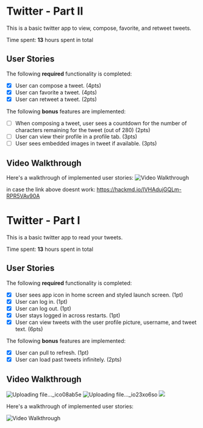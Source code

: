 # Twitter - Part II

This is a basic twitter app to view, compose, favorite, and retweet tweets.

Time spent: **13** hours spent in total

## User Stories

The following **required** functionality is completed:

- [x] User can compose a tweet. (4pts)
- [x] User can favorite a tweet. (4pts)
- [x] User can retweet a tweet. (2pts)

The following **bonus** features are implemented:

- [ ] When composing a tweet, user sees a countdown for the number of characters remaining for the tweet (out of 280) (2pts)
- [ ] User can view their profile in a profile tab. (3pts)
- [ ] User sees embedded images in tweet if available. (3pts)

## Video Walkthrough

Here's a walkthrough of implemented user stories:
<img src='https://i.imgur.com/1jiqbmN.gif' title='Video Walkthrough' width='' alt='Video Walkthrough' />

in case the link above doesnt work: 
https://hackmd.io/IVHAdujGQLm-RPR5VAv90A


# Twitter - Part I

This is a basic twitter app to read your tweets.

Time spent: **13** hours spent in total

## User Stories

The following **required** functionality is completed:

- [x] User sees app icon in home screen and styled launch screen. (1pt)
- [x] User can log in. (1pt)
- [x] User can log out. (1pt)
- [x] User stays logged in across restarts. (1pt)
- [x] User can view tweets with the user profile picture, username, and tweet text. (6pts)

The following **bonus** features are implemented:

- [x] User can pull to refresh. (1pt)
- [x] User can load past tweets infinitely. (2pts)

## Video Walkthrough

![Uploading file..._ico08ab5e]()
![Uploading file..._io23xo6so]()
![](https://i.imgur.com/SHFbD63.gif)


Here's a walkthrough of implemented user stories:

<img src='http://i.imgur.com/link/to/your/gif/file.gif' title='Video Walkthrough' width='' alt='Video Walkthrough' />
